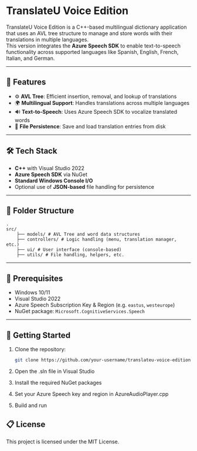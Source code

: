 # TranslateU Voice Edition

TranslateU Voice Edition is a C++-based multilingual dictionary application that uses an AVL tree structure to manage and store words with their translations in multiple languages.  
This version integrates the **Azure Speech SDK** to enable text-to-speech functionality across supported languages like Spanish, English, French, Italian, and German.

---

## 🚀 Features

- ⚙️ **AVL Tree**: Efficient insertion, removal, and lookup of translations
- 🌍 **Multilingual Support**: Handles translations across multiple languages
- 🔊 **Text-to-Speech**: Uses Azure Speech SDK to vocalize translated words
- 💾 **File Persistence**: Save and load translation entries from disk

---

## 🛠 Tech Stack

- **C++** with Visual Studio 2022
- **Azure Speech SDK** via NuGet
- **Standard Windows Console I/O**
- Optional use of **JSON-based** file handling for persistence

---

## 📂 Folder Structure
```
.
src/
	├── models/ # AVL Tree and word data structures
	├── controllers/ # Logic handling (menu, translation manager, etc.)
	├── ui/ # User interface (console-based)
	├── utils/ # File handling, helpers, etc.

```

---

## 🔧 Prerequisites

- Windows 10/11
- Visual Studio 2022
- Azure Speech Subscription Key & Region (e.g. `eastus`, `westeurope`)
- NuGet package: `Microsoft.CognitiveServices.Speech`

---

## 🚀 Getting Started

1. Clone the repository:
   ```bash
   git clone https://github.com/your-username/translateu-voice-edition.git
	 ```
2. Open the .sln file in Visual Studio

3. Install the required NuGet packages

4. Set your Azure Speech key and region in AzureAudioPlayer.cpp

5. Build and run

## 📋 License
This project is licensed under the MIT License.